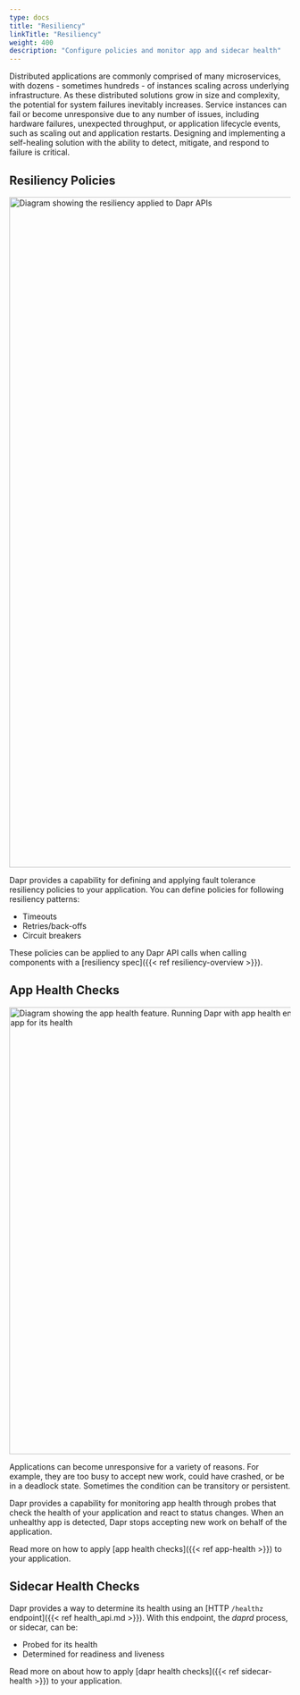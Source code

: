 ```yaml
---
type: docs
title: "Resiliency"
linkTitle: "Resiliency"
weight: 400
description: "Configure policies and monitor app and sidecar health"
---
```


Distributed applications are commonly comprised of many microservices, with dozens - sometimes hundreds - of instances scaling across underlying infrastructure. As these distributed solutions grow in size and complexity, the potential for system failures inevitably increases. Service instances can fail or become unresponsive due to any number of issues, including hardware failures, unexpected throughput, or application lifecycle events, such as scaling out and application restarts. Designing and implementing a self-healing solution with the ability to detect, mitigate, and respond to failure is critical.

## Resiliency Policies
<img src="/images/resiliency_diagram.png" width="1200" alt="Diagram showing the resiliency applied to Dapr APIs">

Dapr provides a capability for defining and applying fault tolerance resiliency policies to your application. You can define policies for following resiliency patterns:

- Timeouts
- Retries/back-offs
- Circuit breakers

These policies can be applied to any Dapr API calls when calling components with a [resiliency spec]({{< ref resiliency-overview >}}).

## App Health Checks
<img src="/images/observability-app-health.webp" width="800" alt="Diagram showing the app health feature. Running Dapr with app health enabled causes Dapr to periodically probe the app for its health">

Applications can become unresponsive for a variety of reasons. For example, they are too busy to accept new work, could have crashed, or be in a deadlock state. Sometimes the condition can be transitory or persistent.

Dapr provides a capability for monitoring app health through probes that check the health of your application and react to status changes. When an unhealthy app is detected, Dapr stops accepting new work on behalf of the application.

Read more on how to apply [app health checks]({{< ref app-health >}}) to your application.

## Sidecar Health Checks
Dapr provides a way to determine its health using an [HTTP `/healthz` endpoint]({{< ref health_api.md >}}). With this endpoint, the *daprd* process, or sidecar, can be:

- Probed for its health
- Determined for readiness and liveness

Read more on about how to apply [dapr health checks]({{< ref sidecar-health >}}) to your application.
